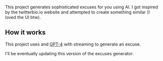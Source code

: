 This project generates sophisticated excuses for you using AI. I got inspired by the twitterbio.io website and attempted to create something similar (I loved the UI btw).

## How it works

This project uses and [GPT-4](https://openai.com/api/) with streaming to generate an excuse.

I'll be eventually updating this version of the excuses generator.

